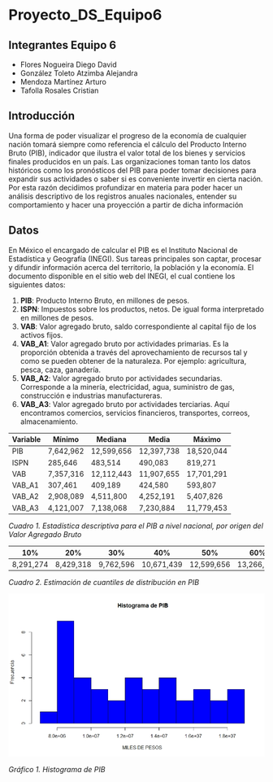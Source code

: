 # Proyecto_DS_Equipo6
## Integrantes Equipo 6
- Flores Nogueira Diego David
- González Toleto Atzimba Alejandra
- Mendoza Martínez Arturo
- Tafolla Rosales Cristian
## Introducción
Una forma de poder visualizar el progreso de la economía de cualquier nación tomará siempre como referencia el cálculo del Producto Interno Bruto (PIB), indicador que ilustra el valor total de los bienes y servicios finales producidos en un país.
Las organizaciones toman tanto los datos históricos como los pronósticos del PIB para poder tomar decisiones para expandir sus actividades o saber si es conveniente invertir en cierta nación. Por esta razón decidimos profundizar en materia para poder hacer un análisis descriptivo de los registros anuales nacionales, entender su comportamiento y hacer una proyección a partir de dicha información
## Datos
En México el encargado de calcular el PIB es el Instituto Nacional de Estadística y Geografía (INEGI). Sus tareas principales son captar, procesar y difundir información acerca del territorio, la población y la economía.
El documento disponible en el sitio web del INEGI, el cual contiene los siguientes datos:
1. **PIB**: Producto Interno Bruto, en millones de pesos.
2. **ISPN**: Impuestos sobre los productos, netos. De igual forma interpretado en millones de pesos.
3. **VAB**: Valor agregado bruto, saldo correspondiente al capital fijo de los activos fijos.
4. **VAB_A1**: Valor agregado bruto por actividades primarias. Es la proporción obtenida a través del aprovechamiento de recursos tal y como se pueden obtener de la naturaleza. Por ejemplo: agricultura, pesca, caza, ganadería.
5. **VAB_A2**: Valor agregado bruto por actividades secundarias. Corresponde a la minería, electricidad, agua, suministro de gas, construcción e industrias manufactureras.
6. **VAB_A3**: Valor agregado bruto por actividades terciarias. Aquí encontramos comercios, servicios financieros, transportes, correos, almacenamiento.

| Variable  | Mínimo | Mediana  | Media | Máximo |
| ------------- | ------------- | ------------- | ------------- | ------------- |
| PIB  | 7,642,962  | 12,599,656  | 12,397,738  | 18,520,044  |
| ISPN  | 285,646 | 483,514 | 490,083 | 819,271|
| VAB  | 7,357,316 | 12,112,443 | 11,907,655 | 17,701,291 |
| VAB_A1  | 307,461 | 409,189 | 424,580 | 593,807 |
| VAB_A2  | 2,908,089 | 4,511,800 | 4,252,191 | 5,407,826 |
| VAB_A3  | 4,121,007 | 7,138,068 | 7,230,884 | 11,779,453 |

*Cuadro 1. Estadística descriptiva para el PIB a nivel nacional, por origen del Valor Agregado Bruto*

|10% | 20% | 30% | 40% | 50% | 60% | 70% | 80% | 90%
| ------------- | ------------- | ------------- | ------------- | ------------- | ------------- | ------------- | ------------- | ------------- |
|8,291,274 | 8,429,318 | 9,762,596 | 10,671,439 | 12,599,656 | 13,266,557 | 14,611,063 | 15,608,212 | 17,337,846 |

*Cuadro 2. Estimación de cuantiles de distribución en PIB*

![alt text](https://github.com/CrisTafRos/Proyecto_DS_Equipo6/raw/main/histograma_PIB.jpeg)

*Gráfico 1. Histograma de PIB*
